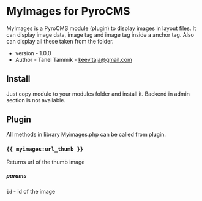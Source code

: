 # MyImages for PyroCMS

MyImages is a PyroCMS module (plugin) to display images in layout files. It can display image data, image tag and image tag inside a anchor tag. Also can display all these taken from the folder.

- version - 1.0.0
- Author  - Tanel Tammik - keevitaja@gmail.com

## Install

Just copy module to your modules folder and install it. Backend in admin section is not available.

## Plugin

All methods in library Myimages.php can be called from plugin.

### `{{ myimages:url_thumb }}`

Returns url of the thumb image

##### params

`id` - id of the image

